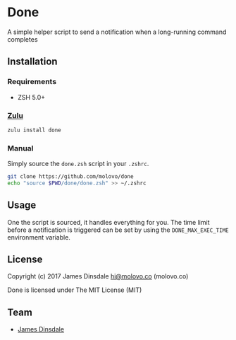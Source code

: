 # Done

A simple helper script to send a notification when a long-running command completes

## Installation

### Requirements

* ZSH 5.0+

### [Zulu](https://github.com/zulu-zsh/zulu)

```sh
zulu install done
```

### Manual

Simply source the `done.zsh` script in your `.zshrc`.

```sh
git clone https://github.com/molovo/done
echo "source $PWD/done/done.zsh" >> ~/.zshrc
```

## Usage

One the script is sourced, it handles everything for you. The time limit before a notification is triggered can be set by using the `DONE_MAX_EXEC_TIME` environment variable.

## License

Copyright (c) 2017 James Dinsdale <hi@molovo.co> (molovo.co)

Done is licensed under The MIT License (MIT)

## Team

* [James Dinsdale](http://molovo.co)
